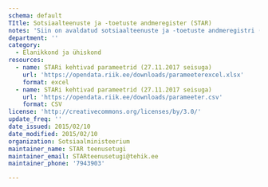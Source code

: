 ```yaml
---
schema: default
TItle: Sotsiaalteenuste ja -toetuste andmeregister (STAR)
notes: 'Siin on avaldatud sotsiaalteenuste ja -toetuste andmeregistri (STAR) järgmised andmed: maakond, haldusasutus, riiklikult kehtestatud toimetulekutoetuse parameetrid, toimetulekutoetuse maksmiseks kehtestatud eluasemekulude piirmäärad omavalitsustes, riiklikult kehtestatud vajaduspõhise peretoetuse parameetrid, parameetri kehtivuse algus, parameetri kehtivuse lõpp, parameetri väärtus, parameetri mõõtühik.'
department: ''
category:
  - Elanikkond ja ühiskond
resources:
  - name: STARi kehtivad parameetrid (27.11.2017 seisuga)
    url: 'https://opendata.riik.ee/downloads/parameeterexcel.xlsx'
    format: excel
  - name: STARi kehtivad parameetrid (27.11.2017 seisuga)
    url: 'https://opendata.riik.ee/downloads/parameeter.csv'
    format: CSV
license: 'http://creativecommons.org/licenses/by/3.0/'
update_freq: ''
date_issued: 2015/02/10
date_modified: 2015/02/10
organization: Sotsiaalministeerium
maintainer_name: STAR teenusetugi
maintainer_email: STARteenusetugi@tehik.ee
maintainer_phone: '7943903'

---
```

